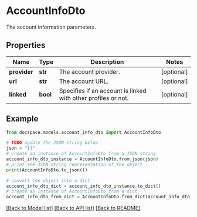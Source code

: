 # AccountInfoDto

The account information parameters.

## Properties

Name | Type | Description | Notes
------------ | ------------- | ------------- | -------------
**provider** | **str** | The account provider. | [optional] 
**url** | **str** | The account URL. | [optional] 
**linked** | **bool** | Specifies if an account is linked with other profiles or not. | [optional] 

## Example

```python
from docspace.models.account_info_dto import AccountInfoDto

# TODO update the JSON string below
json = "{}"
# create an instance of AccountInfoDto from a JSON string
account_info_dto_instance = AccountInfoDto.from_json(json)
# print the JSON string representation of the object
print(AccountInfoDto.to_json())

# convert the object into a dict
account_info_dto_dict = account_info_dto_instance.to_dict()
# create an instance of AccountInfoDto from a dict
account_info_dto_from_dict = AccountInfoDto.from_dict(account_info_dto_dict)
```
[[Back to Model list]](../README.md#documentation-for-models) [[Back to API list]](../README.md#documentation-for-api-endpoints) [[Back to README]](../README.md)


